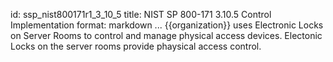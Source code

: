 id: ssp_nist800171r1_3_10_5
title: NIST SP 800-171 3.10.5 Control Implementation
format: markdown
...
{{organization}} uses Electronic Locks on Server Rooms to control and manage physical access devices. Electonic Locks on the server rooms provide phaysical access control.


